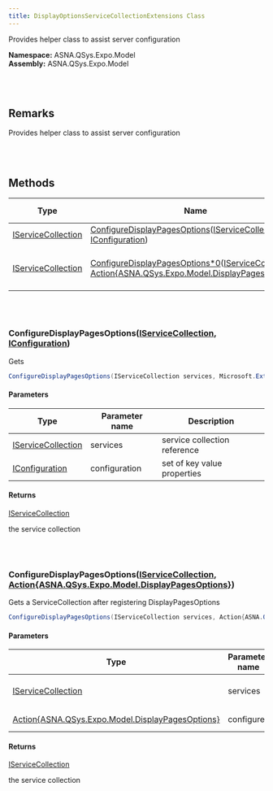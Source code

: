 ```yaml
---
title: DisplayOptionsServiceCollectionExtensions Class
---
```


Provides helper class to assist server configuration

**Namespace:** ASNA.QSys.Expo.Model <br/>
**Assembly:** ASNA.QSys.Expo.Model

<br>
<br>

## Remarks

Provides helper class to assist server configuration

[//]: # ($$TODO: Complete the Remarks section.)

<br>
<br>

## Methods

| Type | Name | Description | Return Description 
| --- | --- | --- | --- 
| [IServiceCollection](https://docs.microsoft.com/en-us/dotnet/api/microsoft.extensions.dependencyinjection.iservicecollection) | [ConfigureDisplayPagesOptions](#configuredisplaypagesoptionsiservicecollection-iconfiguration)([IServiceCollection](https://docs.microsoft.com/en-us/dotnet/api/microsoft.extensions.dependencyinjection.iservicecollection), [IConfiguration]($$TODO-Microsoft.Extensions.Configuration.IConfiguration.html)) | Gets | the service collection
| [IServiceCollection](https://docs.microsoft.com/en-us/dotnet/api/microsoft.extensions.dependencyinjection.iservicecollection) | [ConfigureDisplayPagesOptions*0](#configuredisplaypagesoptions*0iservicecollection-action{asna.qsys.expo.model.displaypagesoptions})([IServiceCollection](https://docs.microsoft.com/en-us/dotnet/api/microsoft.extensions.dependencyinjection.iservicecollection), [Action{ASNA.QSys.Expo.Model.DisplayPagesOptions}]($$TODO-Action{ASNA.QSys.Expo.Model.DisplayPagesOptions}.html)) | Gets a ServiceCollection after registering DisplayPagesOptions | the service collection

<br>
<br>

### ConfigureDisplayPagesOptions([IServiceCollection](https://docs.microsoft.com/en-us/dotnet/api/microsoft.extensions.dependencyinjection.iservicecollection), [IConfiguration]($$TODO-Microsoft.Extensions.Configuration.IConfiguration.html))

Gets

```cs
ConfigureDisplayPagesOptions(IServiceCollection services, Microsoft.Extensions.Configuration.IConfiguration configuration);
```

#### Parameters

| Type | Parameter name | Description
| --- | --- | ---
| [IServiceCollection](https://docs.microsoft.com/en-us/dotnet/api/microsoft.extensions.dependencyinjection.iservicecollection) | services | service collection reference 
| [IConfiguration]($$TODO-Microsoft.Extensions.Configuration.IConfiguration.html) | configuration | set of key value properties 

#### Returns

[IServiceCollection](https://docs.microsoft.com/en-us/dotnet/api/microsoft.extensions.dependencyinjection.iservicecollection)

the service collection


<br>
<br>

### ConfigureDisplayPagesOptions([IServiceCollection](https://docs.microsoft.com/en-us/dotnet/api/microsoft.extensions.dependencyinjection.iservicecollection), [Action{ASNA.QSys.Expo.Model.DisplayPagesOptions}]($$TODO-Action{ASNA.QSys.Expo.Model.DisplayPagesOptions}.html))

Gets a ServiceCollection after registering DisplayPagesOptions

```cs
ConfigureDisplayPagesOptions(IServiceCollection services, Action{ASNA.QSys.Expo.Model.DisplayPagesOptions} configure);
```

#### Parameters

| Type | Parameter name | Description
| --- | --- | ---
| [IServiceCollection](https://docs.microsoft.com/en-us/dotnet/api/microsoft.extensions.dependencyinjection.iservicecollection) | services | contract for collection of services description 
| [Action{ASNA.QSys.Expo.Model.DisplayPagesOptions}]($$TODO-Action{ASNA.QSys.Expo.Model.DisplayPagesOptions}.html) | configure | DisplayPagesOptions action method 

#### Returns

[IServiceCollection](https://docs.microsoft.com/en-us/dotnet/api/microsoft.extensions.dependencyinjection.iservicecollection)

the service collection


<br>
<br>

